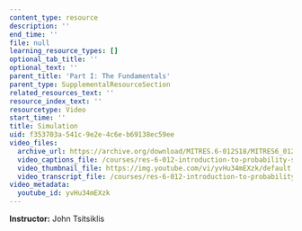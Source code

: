 ```yaml
---
content_type: resource
description: ''
end_time: ''
file: null
learning_resource_types: []
optional_tab_title: ''
optional_text: ''
parent_title: 'Part I: The Fundamentals'
parent_type: SupplementalResourceSection
related_resources_text: ''
resource_index_text: ''
resourcetype: Video
start_time: ''
title: Simulation
uid: f353703a-541c-9e2e-4c6e-b69138ec59ee
video_files:
  archive_url: https://archive.org/download/MITRES.6-012S18/MITRES6_012S18_S11-01_300k.mp4
  video_captions_file: /courses/res-6-012-introduction-to-probability-spring-2018/e2a5b97b131251b2ae1bf671aedee1ee_yvHu34mEXzk.vtt
  video_thumbnail_file: https://img.youtube.com/vi/yvHu34mEXzk/default.jpg
  video_transcript_file: /courses/res-6-012-introduction-to-probability-spring-2018/63857c0c2d83d09f219a6f745beaa557_yvHu34mEXzk.pdf
video_metadata:
  youtube_id: yvHu34mEXzk
---
```


**Instructor:** John Tsitsiklis